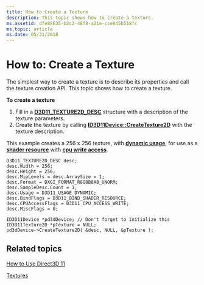 ```yaml
---
title: How to Create a Texture
description: This topic shows how to create a texture.
ms.assetid: dfe88635-b2c2-48f8-a21e-cce845b518fc
ms.topic: article
ms.date: 05/31/2018
---
```


# How to: Create a Texture

The simplest way to create a texture is to describe its properties and call the texture creation API. This topic shows how to create a texture.

**To create a texture**

1.  Fill in a [**D3D11\_TEXTURE2D\_DESC**](/windows/desktop/api/D3D11/ns-d3d11-d3d11_texture2d_desc) structure with a description of the texture parameters.
2.  Create the texture by calling [**ID3D11Device::CreateTexture2D**](/windows/desktop/api/D3D11/nf-d3d11-id3d11device-createtexture2d) with the texture description.

This example creates a 256 x 256 texture, with [**dynamic usage**](/windows/desktop/api/D3D11/ne-d3d11-d3d11_usage), for use as a [**shader resource**](/windows/desktop/api/D3D11/ne-d3d11-d3d11_bind_flag) with [**cpu write access**](/windows/desktop/api/D3D11/ne-d3d11-d3d11_cpu_access_flag).


```
D3D11_TEXTURE2D_DESC desc;
desc.Width = 256;
desc.Height = 256;
desc.MipLevels = desc.ArraySize = 1;
desc.Format = DXGI_FORMAT_R8G8B8A8_UNORM;
desc.SampleDesc.Count = 1;
desc.Usage = D3D11_USAGE_DYNAMIC;
desc.BindFlags = D3D11_BIND_SHADER_RESOURCE;
desc.CPUAccessFlags = D3D11_CPU_ACCESS_WRITE;
desc.MiscFlags = 0;

ID3D11Device *pd3dDevice; // Don't forget to initialize this
ID3D11Texture2D *pTexture = NULL;
pd3dDevice->CreateTexture2D( &desc, NULL, &pTexture );
```



## Related topics

<dl> <dt>

[How to Use Direct3D 11](how-to-use-direct3d-11.md)
</dt> <dt>

[Textures](overviews-direct3d-11-resources-textures.md)
</dt> </dl>

 

 




